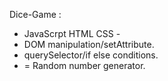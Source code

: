 Dice-Game :


- JavaScrpt HTML CSS -
- DOM manipulation/setAttribute.
- querySelector/if else conditions.
- = Random number generator.



